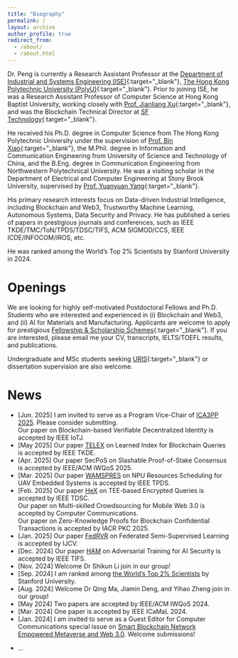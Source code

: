```yaml
---
title: "Biography"
permalink: /
layout: archive
author_profile: true
redirect_from: 
  - /about/
  - /about.html
---
```

<!-- -->

Dr. Peng is currently a Research Assistant Professor at the [Department of Industrial and Systems Engineering (ISE)](https://www.polyu.edu.hk/ise/){:target="_blank"}, [The Hong Kong Polytechnic University (PolyU)](https://www.polyu.edu.hk/){:target="_blank"}. Prior to joining ISE, he was a Research Assistant Professor of Computer Science at Hong Kong Baptist University, working closely with [Prof. Jianliang Xu](https://www.comp.hkbu.edu.hk/~xujl/){:target="_blank"}, and was the Blockchain Technical Director at [SF Technology](https://www.sf-tech.com.cn){:target="_blank"}.

He received his Ph.D. degree in Computer Science from The Hong Kong Polytechnic University under the supervision of [Prof. Bin Xiao](https://www4.comp.polyu.edu.hk/~csbxiao/){:target="_blank"}, the M.Phil. degree in Information and Communication Engineering from University of Science and Technology of China, and the B.Eng. degree in Communication Engineering from Northwestern Polytechnical University. He was a visiting scholar in the Department of Electrical and Computer Engineering at Stony Brook University, supervised by [Prof. Yuanyuan Yang](https://www.ece.stonybrook.edu/~yang/){:target="_blank"}.

His primary research interests focus on Data-driven Industrial Intelligence, including Blockchain and Web3, Trustworthy Machine Learning, Autonomous Systems, Data Security and Privacy. He has published a series of papers in prestigious journals and conferences, such as IEEE TKDE/TMC/ToN/TPDS/TDSC/TIFS, ACM SIGMOD/CCS, IEEE ICDE/INFOCOM/IROS, etc. 

He was ranked among the World’s Top 2% Scientists by Stanford University in 2024.


# Openings
We are looking for highly self-motivated Postdoctoral Fellows and Ph.D. Students who are interested and experienced in (i) Blockchain and Web3, and (ii) AI for Materials and Manufacturing. Applicants are welcome to apply for prestigious [Fellowship & Scholarship Schemes](https://www.polyu.edu.hk/gs/prospective-students/fellowship-scholarship-schemes/){:target="_blank"}. If you are interested, please email me your CV, transcripts, IELTS/TOEFL results, and publications.

Undergraduate and MSc students seeking [URIS](https://www.polyu.edu.hk/gs/ug-research/uris/about-uris/){:target="_blank"} or dissertation supervision are also welcome. 


# News
- [Jun. 2025] I am invited to serve as a Program Vice-Chair of <a href="https://ieee-cybermatics.org/2025/ica3pp/index.html" target="_blank">ICA3PP 2025</a>. Please consider submitting. <br>
Our paper on Blockchain-based Verifiable Decentralized Identity is accepted by IEEE IoTJ.
- [May 2025] Our paper <a href="https://ieeexplore.ieee.org/document/10979200" target="_blank">TELEX</a> on Learned Index for Blockchain Queries is accepted by IEEE TKDE. 
- [Apr. 2025] Our paper SecPoS on Slashable Proof-of-Stake Consensus is accepted by IEEE/ACM IWQoS 2025.
- [Mar. 2025] Our paper <a href="https://ieeexplore.ieee.org/document/10942549" target="_blank">WAMSPRES</a> on NPU Resources Scheduling for UAV Embedded Systems is accepted by IEEE TPDS.
- [Feb. 2025] Our paper <a href="https://ieeexplore.ieee.org/document/10882945" target="_blank">HeX</a> on TEE-based Encrypted Queries is accepted by IEEE TDSC. <br>
Our paper on Multi-skilled Crowdsourcing for Mobile Web 3.0 is accepted by Computer Communications. <br>
Our paper on Zero-Knowledge Proofs for Blockchain Confidential Transactions is accepted by IACR PKC 2025.
- [Jan. 2025] Our paper <a href="https://link.springer.com/article/10.1007/s11263-024-02330-1" target="_blank">FedRVR</a> on Federated Semi-Supervised Learning is accepted by IJCV.
- [Dec. 2024] Our paper <a href="https://ieeexplore.ieee.org/document/10795188" target="_blank">HAM</a> on Adversarial Training for AI Security is accepted by IEEE TIFS.
- [Nov. 2024] Welcome Dr Shikun Li join in our group!
- [Sep. 2024] I am ranked among <a href="https://elsevier.digitalcommonsdata.com/datasets/btchxktzyw/7" target="_blank">the World’s Top 2% Scientists</a> by Stanford University.
- [Aug. 2024] Welcome Dr Qing Ma, Jiamin Deng, and Yihao Zheng join in our group!
- [May 2024] Two papers are accepted by IEEE/ACM IWQoS 2024.
- [Mar. 2024] One paper is accepted by IEEE ICaMaL 2024.
- [Jan. 2024] I am invited to serve as a Guest Editor for Computer Communications special issue on <a href="https://www.sciencedirect.com/journal/computer-communications/about/call-for-papers" target="_blank">Smart Blockchain Network Empowered Metaverse and Web 3.0</a>. Welcome submissions!


<div style="display:none">
- [2023-11] Our paper <a href="https://ieeexplore.ieee.org/document/9321132" target="_blank">VFChain</a> on Blockchain-based Federated Learning was recognized as an ESI Highly Cited Paper.
- [2023-09] Serving as a Guest Editor for Big Data and Cognitive Computing special issue on <a href="https://www.mdpi.com/journal/BDCC/special_issues/9A8E7A0B22" target="_blank">Data Security and Privacy in Blockchain-Based Decentralized Applications</a>. Welcome submissions!
- [2023-06] I joined the department of ISE at PolyU as a Research Assistant Professor.
- [2023-03] Our paper <a href="https://ieeexplore.ieee.org/document/9786741" target="_blank">SymmeProof</a> on Blockchain Confidential Transactions was accepted by IEEE TDSC.
- [2022-10] Serving as a Guest Editor for IET Blockchain special issue on <a href="https://ietresearch.onlinelibrary.wiley.com/pb-assets/assets/26341573/Special%20Issues/IET_BLC_CFP_BD-1684760255360.pdf" target="_blank">Blockchain Databases</a>. Welcome submissions!
- [2022-08] Our paper <a href="http://sites.computer.org/debull/A22june/p14.pdf" target="_blank">BlockShare</a> on Blockchain Data Sharing was accepted by IEEE Data Engineering Bulletin.
- [2022-06] Our paper <a href="https://ieeexplore.ieee.org/document/9981149" target="_blank">EPAR</a> on Augmented Reality was accepted by IROS 2022.
- [2022-01] Our paper <a href="https://ieeexplore.ieee.org/document/9321132" target="_blank">VFChain</a> on Blockchain-based Federated Learning was selected as a popular article by IEEE TNSE.
- [2021-04] Won Best Paper Award at DASFAA 2021.
- [2021-03] Our paper on Privacy-Preserving Blockchain Data Verification was accepted by SIGMOD 2021.
- [2021-01] Our paper on Digital Contact Tracing was accepted by DASFAA 2021.
- [2020-12] Our paper <a href="https://ieeexplore.ieee.org/document/9321132" target="_blank">VFChain</a> on Blockchain-based Federated Learning was accepted by IEEE TNSE.
- [2020-10] Awarded a grant from Guangdong Basic and Applied Basic Research Foundation for Blockchain research.
- [2020-01] I joined the department of Computer Science at HKBU as Research Assistant Professor.
- [2019-11] Delivered an <a href="https://www.gs1hk.org/events/gs1hk-almc-forum-2019" target="_blank">Invited Talk on Blockchain Innovation</a> at <a href="https://www.hktdc.com/ncs/almc2019/en/main/index.html" target="_blank">HKTDC ALMC 2019</a>.
 - [2019-06] Delivered an Invited Talk on Blockchain Applications in Smart Supply Chain at <a href="https://www.gs1hk.org/gs1hk-iot-conference" target="_blank">GS1 HK IoT Conference 2019</a>.
</div>

- ...